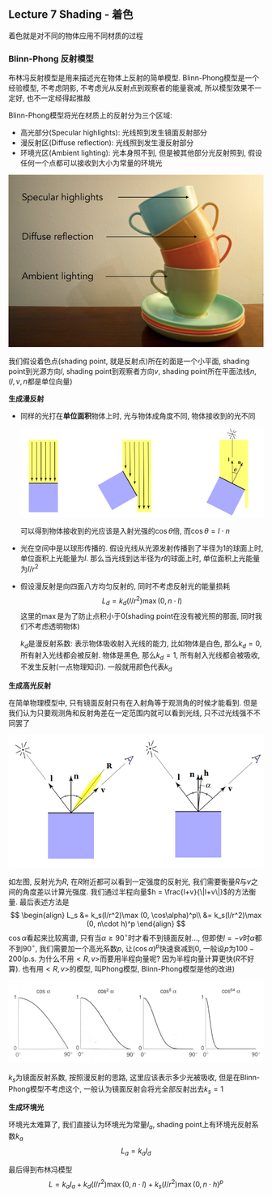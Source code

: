 ## Lecture 7 Shading - 着色

着色就是对不同的物体应用不同材质的过程

### Blinn-Phong 反射模型

布林冯反射模型是用来描述光在物体上反射的简单模型. Blinn-Phong模型是一个经验模型, 不考虑阴影, 不考虑光从反射点到观察者的能量衰减, 所以模型效果不一定好, 也不一定经得起推敲

Blinn-Phong模型将光在材质上的反射分为三个区域: 

- 高光部分(Specular highlights): 光线照到发生镜面反射部分
- 漫反射区(Diffuse reflection): 光线照到发生漫反射部分
- 环境光区(Ambient lighting): 光本身照不到, 但是被其他部分光反射照到, 假设任何一个点都可以接收到大小为常量的环境光

![](./img/7-1.png)

我们假设着色点(shading point, 就是反射点)所在的面是一个小平面, shading point到光源方向$l$, shading point到观察者方向$v$, shading point所在平面法线$n$, ($l, v, n$都是单位向量)

**生成漫反射**

- 同样的光打在**单位面积**物体上时, 光与物体成角度不同, 物体接收到的光不同

  ![](./img/7-2.png)

  可以得到物体接收到的光应该是入射光强的$\cos\theta$倍, 而$\cos\theta = l \cdot n$

- 光在空间中是以球形传播的. 假设光线从光源发射传播到了半径为$1$的球面上时, 单位面积上光能量为$I$. 那么当光线到达半径为$r$的球面上时, 单位面积上光能量为$I/r^2$

- 假设漫反射是向四面八方均匀反射的, 同时不考虑反射光的能量损耗
  $$
  L_d = k_d(I/r^2)\max(0,n\cdot l)
  $$
  这里的$\max$是为了防止点积小于0(shading point在没有被光照的那面, 同时我们不考虑透明物体)

  $k_d$是漫反射系数: 表示物体吸收射入光线的能力, 比如物体是白色, 那么$k_d=0$, 所有射入光线都会被反射. 物体是黑色, 那么$k_d=1$, 所有射入光线都会被吸收, 不发生反射(一点物理知识). 一般就用颜色代表$k_d$

**生成高光反射**

在简单物理模型中, 只有镜面反射只有在入射角等于观测角的时候才能看到. 但是我们认为只要观测角和反射角差在一定范围内就可以看到光线, 只不过光线强不不同罢了

![](./img/7-3.png)

如左图, 反射光为$R$, 在$R$附近都可以看到一定强度的反射光, 我们需要衡量$R$与$v$之间的角度差以计算光强度. 我们通过半程向量$h = \frac{l+v}{\|l+v\|}$的方法衡量. 最后表述方法是
$$
\begin{align}
L_s &= k_s(I/r^2)\max (0, \cos\alpha)^p\\
&= k_s(I/r^2)\max (0, n\cdot h)^p
\end{align}
$$
$\cos\alpha$看起来比较离谱, 只有当$\alpha \geq 90^\circ$时才看不到镜面反射..., 但即使$l = -v$时$\alpha$都不到$90^\circ$, 我们需要加一个高光系数$p$, 让$(\cos\alpha)^p$快速衰减到$0$, 一般设$p$为$100-200$(p.s. 为什么不用$<R,v>$而要用半程向量呢? 因为半程向量计算更快($R$不好算). 也有用$<R,v>$的模型, 叫Phong模型, Blinn-Phong模型是他的改进)

![](./img/7-4.png)

$k_s$为镜面反射系数, 按照漫反射的思路, 这里应该表示多少光被吸收, 但是在Blinn-Phong模型不考虑这个, 一般认为镜面反射会将光全部反射出去$k_s = 1$

**生成环境光**

环境光太难算了, 我们直接认为环境光为常量$I_a$, shading point上有环境光反射系数$k_a$
$$
L_a = k_a I_d
$$

最后得到布林冯模型
$$
L = k_aI_a + k_d(I/r^2)\max(0, n\cdot l)+k_s(I/r^2)\max(0,n\cdot h)^p
$$
